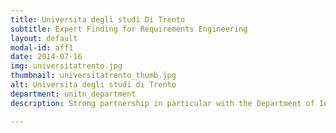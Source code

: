 ```yaml
---
title: Universita degli studi Di Trento
subtitle: Expert Finding for Requirements Engineering
layout: default
modal-id: aff1
date: 2014-07-16
img: universitatrento.jpg 
thumbnail: universitatrento_thumb.jpg
alt: Universita degli studi di Trento
department: unitn_department
description: Strong partnership in particular with the Department of Information Engineering and Computer Science (DISI)

---
```

